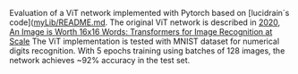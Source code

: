 Evaluation of a ViT network implemented with Pytorch based on [lucidrain´s code]([myLib/README.md](https://github.com/lucidrains/vit-pytorch). 
The original ViT network is described in [2020, An Image is Worth 16x16 Words: Transformers for Image Recognition at Scale](https://openreview.net/pdf?id=YicbFdNTTy)
The ViT implementation is tested with MNIST dataset for numerical digits recognition. With 5 epochs training using batches of 128 images, the network achieves ~92% accuracy in the test set.
